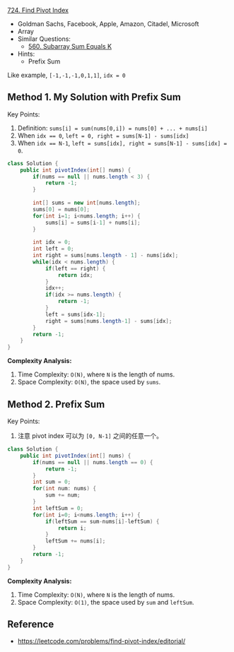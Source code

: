 [724. Find Pivot Index](https://leetcode.com/problems/find-pivot-index/)

* Goldman Sachs, Facebook, Apple, Amazon, Citadel, Microsoft
* Array
* Similar Questions:
    * [560. Subarray Sum Equals K](https://leetcode.com/problems/subarray-sum-equals-k/)
* Hints:
    * Prefix Sum


Like example, `[-1,-1,-1,0,1,1]`, `idx = 0`

## Method 1. My Solution with Prefix Sum
Key Points:
1. Definition: `sums[i] = sum(nums[0,i]) = nums[0] + ... + nums[i]`
2. When `idx == 0`, `left = 0, right = sums[N-1] - sums[idx]`
3. When `idx == N-1`, `left = sums[idx], right = sums[N-1] - sums[idx] = 0`.
```java
class Solution {
    public int pivotIndex(int[] nums) {
        if(nums == null || nums.length < 3) {
            return -1;
        }
        
        int[] sums = new int[nums.length];
        sums[0] = nums[0];
        for(int i=1; i<nums.length; i++) {
            sums[i] = sums[i-1] + nums[i];
        }
        
        int idx = 0;
        int left = 0;
        int right = sums[nums.length - 1] - nums[idx];
        while(idx < nums.length) {
            if(left == right) {
                return idx;
            }
            idx++;
            if(idx >= nums.length) {
                return -1;
            }
            left = sums[idx-1];
            right = sums[nums.length-1] - sums[idx];
        }
        return -1;
    }
}
```
**Complexity Analysis:**
1. Time Complexity: `O(N)`, where `N` is the length of nums.
2. Space Complexity: `O(N)`, the space used by `sums`.


## Method 2. Prefix Sum
Key Points:
1. 注意 pivot index 可以为 `[0, N-1]` 之间的任意一个。
```java
class Solution {
    public int pivotIndex(int[] nums) {
        if(nums == null || nums.length == 0) {
            return -1;
        }
        int sum = 0;
        for(int num: nums) {
            sum += num;
        }
        int leftSum = 0;
        for(int i=0; i<nums.length; i++) {
            if(leftSum == sum-nums[i]-leftSum) {
                return i;
            }
            leftSum += nums[i];
        }
        return -1;
    }
}
```
**Complexity Analysis:**
1. Time Complexity: `O(N)`, where `N` is the length of nums.
2. Space Complexity: `O(1)`, the space used by `sum` and `leftSum`.


## Reference
* https://leetcode.com/problems/find-pivot-index/editorial/